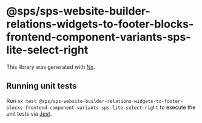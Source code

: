 # @sps/sps-website-builder-relations-widgets-to-footer-blocks-frontend-component-variants-sps-lite-select-right

This library was generated with [Nx](https://nx.dev).

## Running unit tests

Run `nx test @sps/sps-website-builder-relations-widgets-to-footer-blocks-frontend-component-variants-sps-lite-select-right` to execute the unit tests via [Jest](https://jestjs.io).
